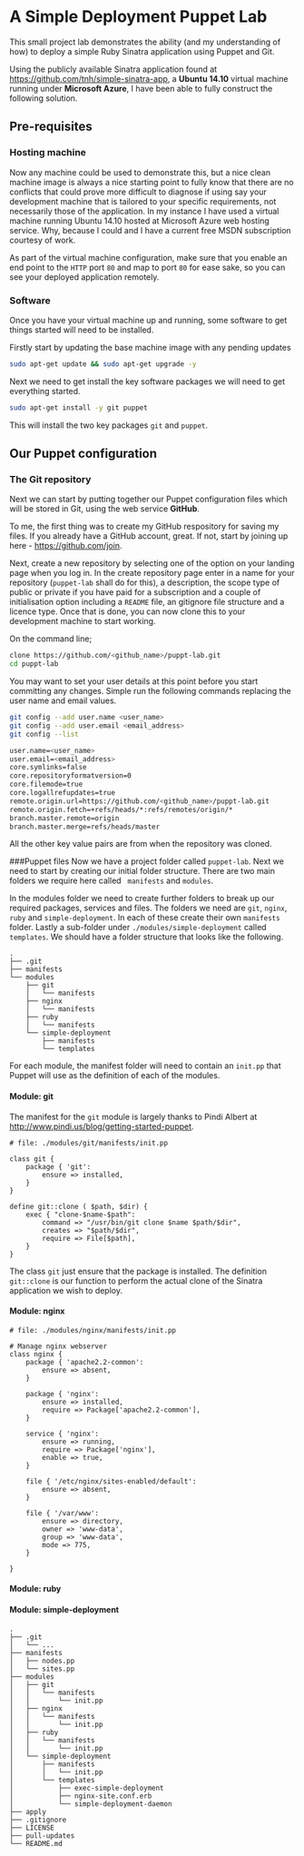 ﻿# A Simple Deployment Puppet Lab

This small project lab demonstrates the ability (and my understanding of how) to deploy a simple Ruby Sinatra application using Puppet and Git. 

Using the publicly available Sinatra application found at https://github.com/tnh/simple-sinatra-app, a **Ubuntu 14.10** virtual machine running under **Microsoft Azure**, I have been able to fully construct the following solution.

## Pre-requisites
### Hosting machine
Now any machine could be used to demonstrate this, but a nice clean machine image is always a nice starting point to fully know that there are no conflicts that could prove more difficult to diagnose if using say your development machine that is tailored to your specific requirements, not necessarily those of the application. In my instance I have used a virtual machine running Ubuntu 14.10 hosted at Microsoft Azure web hosting service. Why, because I could and I have a current free MSDN subscription courtesy of work.

As part of the virtual machine configuration, make sure that you enable an end point to the ```HTTP``` port ```80``` and map to port ```80``` for ease sake, so you can see your deployed application remotely.

### Software
Once you have your virtual machine up and running, some software to get things started will need to be installed.

Firstly start by updating the base machine image with any pending updates

```bash
sudo apt-get update && sudo apt-get upgrade -y
```

Next we need to get install the key software packages we will need to get everything started.

```bash
sudo apt-get install -y git puppet
```

This will install the two key packages ```git``` and ```puppet```.

## Our Puppet configuration
### The Git repository
Next we can start by putting together our Puppet configuration files which will be stored in Git, using the web service **GitHub**.

To me, the first thing was to create my GitHub respository for saving my files. If you already have a GitHub account, great. If not, start by joining up here - https://github.com/join. 

Next, create a new repository by selecting one of the option on your landing page when you log in. In the create repository page enter in a name for your repository (```puppet-lab``` shall do for this), a description, the scope type of public or private if you have paid for a subscription and a couple of initialisation option including a ```README``` file, an gitignore file structure and a licence type.  Once that is done, you can now clone this to your development machine to start working.

On the command line;

```bash
clone https://github.com/<github_name>/puppt-lab.git
cd puppt-lab
```

You may want to set your user details at this point before you start committing any changes. Simple run the following commands replacing the user name and email values.

```bash
git config --add user.name <user_name>
git config --add user.email <email_address>
git config --list

user.name=<user_name>
user.email=<email_address>
core.symlinks=false
core.repositoryformatversion=0
core.filemode=true
core.logallrefupdates=true
remote.origin.url=https://github.com/<github_name>/puppt-lab.git
remote.origin.fetch=+refs/heads/*:refs/remotes/origin/*
branch.master.remote=origin
branch.master.merge=refs/heads/master
```

All the other key value pairs are from when the repository was cloned.

###Puppet files
Now we have a project folder called ```puppet-lab```. Next we need to start by creating our initial folder structure. There are two main folders we require here called ``` manifests``` and ```modules```.

In the modules folder we need to create further folders to break up our required  packages, services and files. The folders we need are ```git```, ```nginx```, ```ruby``` and ```simple-deployment```. In each of these create their own ```manifests``` folder. Lastly a sub-folder under ```./modules/simple-deployment``` called ```templates```. We should have a folder structure that looks like the following.

```
.
├── .git
├── manifests
└── modules
    ├── git
    │   └── manifests
    ├── nginx
    │   └── manifests
    ├── ruby
    │   └── manifests
    └── simple-deployment
        ├── manifests
        └── templates
```

For each module, the manifest folder will need to contain an ```init.pp``` that Puppet will use as the definition of each of the modules.

#### Module: git
The manifest for the ```git``` module is largely thanks to Pindi Albert at http://www.pindi.us/blog/getting-started-puppet.

```puppet
# file: ./modules/git/manifests/init.pp

class git {
    package { 'git':
        ensure => installed,
    }
}

define git::clone ( $path, $dir) {
    exec { "clone-$name-$path":
        command => "/usr/bin/git clone $name $path/$dir",
        creates => "$path/$dir",
        require => File[$path],
    }
}
```
The class ```git``` just ensure that the package is installed. The definition ```git::clone``` is our function to perform the actual clone of the Sinatra application we wish to deploy.

#### Module: nginx

```puppet
# file: ./modules/nginx/manifests/init.pp

# Manage nginx webserver
class nginx {
	package { 'apache2.2-common':
		ensure => absent,
	}
	
	package { 'nginx':
		ensure => installed,
		require => Package['apache2.2-common'],
	}
	
	service { 'nginx':
		ensure => running,
		require => Package['nginx'],
		enable => true,
	}
	
	file { '/etc/nginx/sites-enabled/default':
		ensure => absent,
	}

	file { '/var/www':
		ensure => directory,
		owner => 'www-data',
		group => 'www-data',
		mode => 775,
	}
	
}
```

#### Module: ruby


#### Module: simple-deployment








```
.
├── .git
│   └── ...
├── manifests
│   ├── nodes.pp
│   └── sites.pp
├── modules
│   ├── git
│   │   └── manifests
│   │       └── init.pp
│   ├── nginx
│   │   └── manifests
│   │       └── init.pp
│   ├── ruby
│   │   └── manifests
│   │       └── init.pp
│   └── simple-deployment
│       ├── manifests
│       │   └── init.pp
│       └── templates
│           ├── exec-simple-deployment
│           ├── nginx-site.conf.erb
│           └── simple-deployment-daemon
├── apply
├── .gitignore
├── LICENSE
├── pull-updates
└── README.md
```
